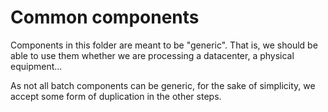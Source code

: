 # Common components
Components in this folder are meant to be "generic". That is, we should be able
to use them whether we are processing a datacenter, a physical equipment...

As not all batch components can be generic, for the sake of simplicity, we accept
some form of duplication in the other steps.
